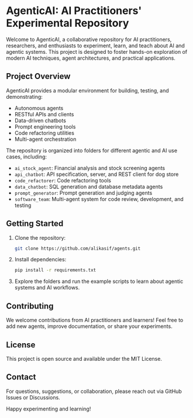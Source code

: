 # AgenticAI: AI Practitioners' Experimental Repository

Welcome to AgenticAI, a collaborative repository for AI practitioners, researchers, and enthusiasts to experiment, learn, and teach about AI and agentic systems. This project is designed to foster hands-on exploration of modern AI techniques, agent architectures, and practical applications.

## Project Overview

AgenticAI provides a modular environment for building, testing, and demonstrating:
- Autonomous agents
- RESTful APIs and clients
- Data-driven chatbots
- Prompt engineering tools
- Code refactoring utilities
- Multi-agent orchestration

The repository is organized into folders for different agentic and AI use cases, including:
- `ai_stock_agent`: Financial analysis and stock screening agents
- `api_chatbot`: API specification, server, and REST client for dog store
- `code_refactorer`: Code refactoring tools
- `data_chatbot`: SQL generation and database metadata agents
- `prompt_generator`: Prompt generation and judging agents
- `software_team`: Multi-agent system for code review, development, and testing

## Getting Started

1. Clone the repository:
   ```sh
   git clone https://github.com/alikasif/agents.git
   ```
2. Install dependencies:
   ```sh
   pip install -r requirements.txt
   ```
3. Explore the folders and run the example scripts to learn about agentic systems and AI workflows.

## Contributing

We welcome contributions from AI practitioners and learners! Feel free to add new agents, improve documentation, or share your experiments.

## License

This project is open source and available under the MIT License.

## Contact

For questions, suggestions, or collaboration, please reach out via GitHub Issues or Discussions.

Happy experimenting and learning!
